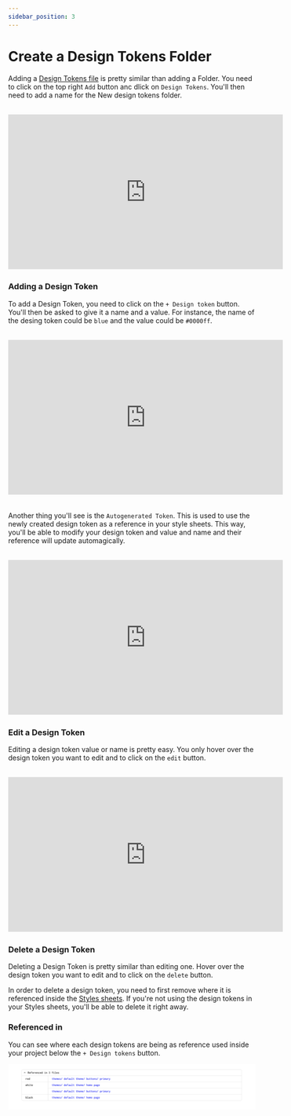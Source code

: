 ```yaml
---
sidebar_position: 3
---
```


# Create a Design Tokens Folder

Adding a [Design Tokens file](/docs/intro#design-tokens-file) is pretty similar than adding a Folder. You need to click on the top right `Add` button anc dlick on `Design Tokens`. You'll then need to add a name for the New design tokens folder. 

<br />

<iframe width="560" height="315" src="https://www.youtube.com/embed/gc_MDPFVUoo" title="YouTube video player" frameborder="0" allow="accelerometer; autoplay; clipboard-write; encrypted-media; gyroscope; picture-in-picture" allowfullscreen></iframe>

<br />


### Adding a Design Token

To add a Design Token, you need to click on the `+ Design token` button. You'll then be asked to give it a name and a value. For instance, the name of the desing token could be `blue` and the value could be `#0000ff`. 

<br />
<iframe width="560" height="315" src="https://www.youtube.com/embed/nJ-Sy4hBen0" title="YouTube video player" frameborder="0" allow="accelerometer; autoplay; clipboard-write; encrypted-media; gyroscope; picture-in-picture" allowfullscreen></iframe>
<br />
<br />

Another thing you'll see is the `Autogenerated Token`. This is used to use the newly created design token as a reference in your style sheets. This way, you'll be able to modify your design token and value and name and their reference will update automagically.

<br />

<iframe width="560" height="315" src="https://www.youtube.com/embed/OcEOl_4k5jA" title="YouTube video player" frameborder="0" allow="accelerometer; autoplay; clipboard-write; encrypted-media; gyroscope; picture-in-picture" allowfullscreen></iframe>

<br />


### Edit a Design Token

Editing a design token value or name is pretty easy. You only hover over the design token you want to edit and to click on the `edit` button.

<br />
<iframe width="560" height="315" src="https://www.youtube.com/embed/uS14_mBEJg4" title="YouTube video player" frameborder="0" allow="accelerometer; autoplay; clipboard-write; encrypted-media; gyroscope; picture-in-picture" allowfullscreen></iframe>
<br />


### Delete a Design Token

Deleting a Design Token is pretty similar than editing one. Hover over the design token you want to edit and to click on the `delete` button.

 In order to delete a design token, you need to first remove where it is referenced inside the [Styles sheets](/docs/intro#style-sheet). If you're not using the design tokens in your Styles sheets, you'll be able to delete it right away.

### Referenced in

You can see where each design tokens are being as reference used inside your project below the `+ Design tokens` button.

![Design tokens references](../assets/intro/design-tokens-reference.png)